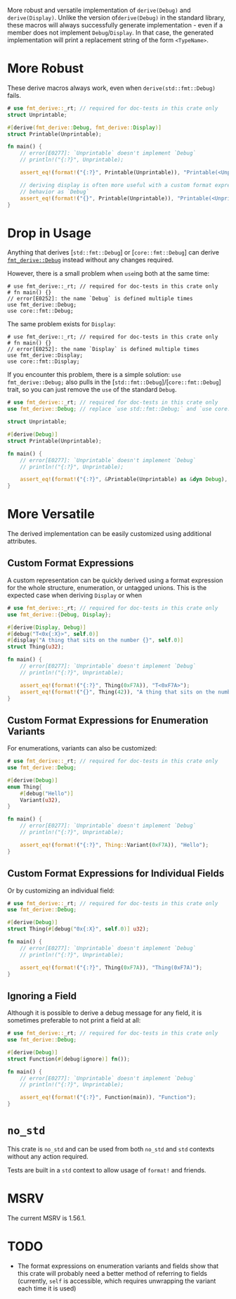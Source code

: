 More robust and versatile implementation of `derive(Debug)` and `derive(Display)`. Unlike the version of`derive(Debug)`
in the standard library, these macros will always successfully generate implementation - even if a member does not
implement `Debug`/`Display`. In that case, the generated implementation will print a replacement string of the form
`<TypeName>`.

# More Robust
These derive macros always work, even when `derive(std::fmt::Debug)` fails.
```rust
# use fmt_derive::_rt; // required for doc-tests in this crate only
struct Unprintable;

#[derive(fmt_derive::Debug, fmt_derive::Display)]
struct Printable(Unprintable);

fn main() {
	// error[E0277]: `Unprintable` doesn't implement `Debug`
	// println!("{:?}", Unprintable);

	assert_eq!(format!("{:?}", Printable(Unprintable)), "Printable(<Unprintable>)");

	// deriving display is often more useful with a custom format expression, but will silently fall back to the same
	// behavior as `Debug`
	assert_eq!(format!("{}", Printable(Unprintable)), "Printable(<Unprintable>)");
}
```

# Drop in Usage
Anything that derives [`std::fmt::Debug`] or [`core::fmt::Debug`] can derive [`fmt_derive::Debug`](`Debug`) instead
without any changes required.

However, there is a small problem when `use`ing both at the same time:
```rust,compile_fail
# use fmt_derive::_rt; // required for doc-tests in this crate only
# fn main() {}
// error[E0252]: the name `Debug` is defined multiple times
use fmt_derive::Debug;
use core::fmt::Debug;
```

The same problem exists for `Display`:
```rust,compile_fail
# use fmt_derive::_rt; // required for doc-tests in this crate only
# fn main() {}
// error[E0252]: the name `Display` is defined multiple times
use fmt_derive::Display;
use core::fmt::Display;
```

If you encounter this problem, there is a simple solution: `use fmt_derive::Debug;` also pulls in the [`std::fmt::Debug`]/[`core::fmt::Debug`] trait, so you can just remove the `use` of the standard `Debug`.
```rust
# use fmt_derive::_rt; // required for doc-tests in this crate only
use fmt_derive::Debug; // replace `use std::fmt::Debug;` and `use core::fmt::Debug;`

struct Unprintable;

#[derive(Debug)]
struct Printable(Unprintable);

fn main() {
	// error[E0277]: `Unprintable` doesn't implement `Debug`
	// println!("{:?}", Unprintable);

	assert_eq!(format!("{:?}", &Printable(Unprintable) as &dyn Debug), "Printable(<Unprintable>)");
}
```

# More Versatile
The derived implementation can be easily customized using additional attributes.

## Custom Format Expressions
A custom representation can be quickly derived using a format expression for the whole structure, enumeration, or
untagged unions. This is the expected case when deriving `Display` or when 
```rust
# use fmt_derive::_rt; // required for doc-tests in this crate only
use fmt_derive::{Debug, Display};

#[derive(Display, Debug)]
#[debug("T<0x{:X}>", self.0)]
#[display("A thing that sits on the number {}", self.0)]
struct Thing(u32);

fn main() {
	// error[E0277]: `Unprintable` doesn't implement `Debug`
	// println!("{:?}", Unprintable);

	assert_eq!(format!("{:?}", Thing(0xF7A)), "T<0xF7A>");
	assert_eq!(format!("{}", Thing(42)), "A thing that sits on the number 42");
}
```

## Custom Format Expressions for Enumeration Variants
For enumerations, variants can also be customized:
```rust
# use fmt_derive::_rt; // required for doc-tests in this crate only
use fmt_derive::Debug;

#[derive(Debug)]
enum Thing{
	#[debug("Hello")]
	Variant(u32),
}

fn main() {
	// error[E0277]: `Unprintable` doesn't implement `Debug`
	// println!("{:?}", Unprintable);

	assert_eq!(format!("{:?}", Thing::Variant(0xF7A)), "Hello");
}
```

## Custom Format Expressions for Individual Fields
Or by customizing an individual field:
```rust
# use fmt_derive::_rt; // required for doc-tests in this crate only
use fmt_derive::Debug;

#[derive(Debug)]
struct Thing(#[debug("0x{:X}", self.0)] u32);

fn main() {
	// error[E0277]: `Unprintable` doesn't implement `Debug`
	// println!("{:?}", Unprintable);

	assert_eq!(format!("{:?}", Thing(0xF7A)), "Thing(0xF7A)");
}
```

## Ignoring a Field
Although it is possible to derive a debug message for any field, it is sometimes preferable to not print a field at
all:
```rust
# use fmt_derive::_rt; // required for doc-tests in this crate only
use fmt_derive::Debug;

#[derive(Debug)]
struct Function(#[debug(ignore)] fn());

fn main() {
	// error[E0277]: `Unprintable` doesn't implement `Debug`
	// println!("{:?}", Unprintable);

	assert_eq!(format!("{:?}", Function(main)), "Function");
}
```

# `no_std`
This crate is `no_std` and can be used from both `no_std` and `std` contexts without any action required.

Tests are built in a `std` context to allow usage of `format!` and friends.

# MSRV
The current MSRV is 1.56.1.

# TODO
- The format expressions on enumeration variants and fields show that this crate will probably need a better method of referring to fields (currently, `self` is accessible, which requires unwrapping the variant each time it is used)
